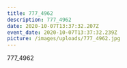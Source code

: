 ```yaml
---
title: 777_4962
description: 777_4962
date: 2020-10-07T13:37:32.207Z
event_date: 2020-10-07T13:37:32.239Z
picture: /images/uploads/777_4962.jpg
---
```

777_4962